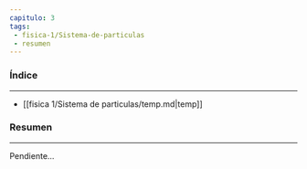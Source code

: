 ```yaml
---
capitulo: 3
tags: 
 - fisica-1/Sistema-de-particulas
 - resumen
---
```

### Índice
---
 * [[fisica 1/Sistema de particulas/temp.md|temp]]

### Resumen
---
Pendiente...